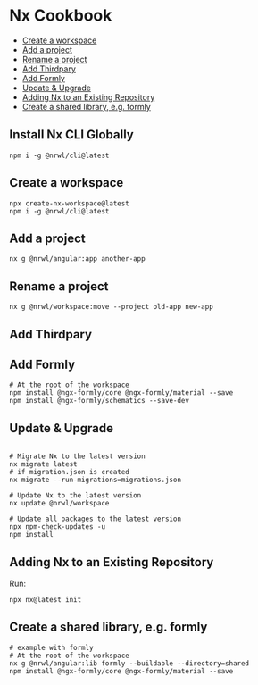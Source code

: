 # Nx Cookbook

<!-- @import "[TOC]" {cmd="toc" depthFrom=2 depthTo=5 orderedList=false} -->

<!-- code_chunk_output -->

- [Create a workspace](#create-a-workspace)
- [Add a project](#add-a-project)
- [Rename a project](#rename-a-project)
- [Add Thirdpary](#add-thirdpary)
- [Add Formly](#add-formly)
- [Update & Upgrade](#update--upgrade)
- [Adding Nx to an Existing Repository](#adding-nx-to-an-existing-repository)
- [Create a shared library, e.g. formly](#create-a-shared-library-eg-formly)

<!-- /code_chunk_output -->

## Install Nx CLI Globally

```shell
npm i -g @nrwl/cli@latest
```

## Create a workspace

```shell
npx create-nx-workspace@latest
npm i -g @nrwl/cli@latest
```

## Add a project

```shell
nx g @nrwl/angular:app another-app
```

## Rename a project

```shell
nx g @nrwl/workspace:move --project old-app new-app
```

## Add Thirdpary

## Add Formly

```shell
# At the root of the workspace
npm install @ngx-formly/core @ngx-formly/material --save
npm install @ngx-formly/schematics --save-dev
```

## Update & Upgrade

```shell

# Migrate Nx to the latest version
nx migrate latest
# if migration.json is created
nx migrate --run-migrations=migrations.json

# Update Nx to the latest version
nx update @nrwl/workspace

# Update all packages to the latest version
npx npm-check-updates -u
npm install
```

## Adding Nx to an Existing Repository

Run:

```shell
npx nx@latest init
```

## Create a shared library, e.g. formly

```shell
# example with formly
# At the root of the workspace
nx g @nrwl/angular:lib formly --buildable --directory=shared
npm install @ngx-formly/core @ngx-formly/material --save
```
